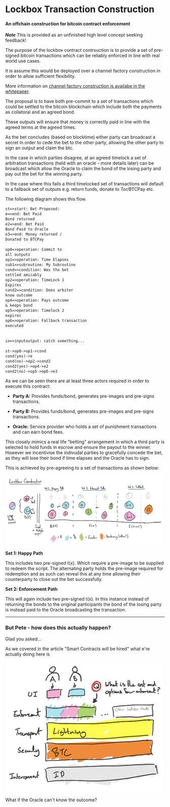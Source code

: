 # Lockbox Transaction Construction

#### An offchain construction for bitcoin contract enforcement

***Note*** This is provided as an unfinished high level concept seeking feedback!

The purpose of the lockbox contract contrsuction is to provide a set of pre-signed bitcoin transactions which can be reliably enforced in line with real world use cases.

It is assume this would be deployed over a channel factory construction in order to allow sufficient flexibility.  

More information on [channel factory construction is availabe in the whitepaper](https://www.ncbi.nlm.nih.gov/pmc/articles/PMC6124062/).

The proposal is to have both pre-commit to a set of transactions which could be settled to the bitcoin blockchain which include both the payments as collatoral and an agreed bond.  

These outputs will ensure that money is correctly paid in line with the agreed terms at the agreed times.

As the bet concludes (based on blocktime) either party can broadcast a secret in order to cede the bet to the other party, allowing the other party to sign an output and claim the btc.

In the case in which parties disagree, at an agreed timelock a set of arbitration transactions (held with an oracle - more details later) can be broadcast which allow the Oracle to claim the bond  of the losing party and pay out the bet for the winning party.

In the case where this fails a third timelocked set of transactions will default to a fallback set of outputs e.g. return funds, donate to Tor/BTCPay etc.

The following diagram shows this flow.

```flowchart
st=>start: Bet Proposed:
e=>end: Bet Paid
Bond returned
e2=>end: Bet Paid
Bond Paid to Oracle
e3=>end: Money returned /
Donated to BTCPay

op0=>operation: Commit to 
all outputs
op1=>operation: Time Elapses
sub1=>subroutine: My Subroutine
cond=>condition: Was the bet 
settled amicably
op2=>operation: TimeLock 1 
Expires
cond2=>condition: Does arbiter 
know outcome 
op4=>operation: Pays outcome
& keeps bond
op5=>operation: Timelock 2 
expires
op6=>operation: Fallback transaction 
executed


io=>inputoutput: catch something...

st->op0->op1->cond
cond(yes)->e
cond(no)->op2->cond2
cond2(yes)->op4->e2
cond2(no)->op5->op6->e3
```

As we can be seen there are at least three actors required in order to execute this contract:

- **Party A:** Provides funds/bond, generates pre-images and pre-signs transactions.

- **Party B:** Provides funds/bond, generates pre-images and pre-signs transactions.

- **Oracle:** Service provider who holds a set of punishment transactions and can earn bond fees.

This closely mimics a real life "betting" arrangement in which a third party is selected to  hold funds in escrow and ensure the payout to the winner. However we incentivise the indivudal parties to gracefully concede the bet, as they will lose their bond if time elapses and the Oracle has to sign.

This is achieved by pre-agreeing to a set of transactions as shown below:

![Lockbox_1.png](Lockbox_1.png)

**Set 1: Happy Path**

This includes two pre-signed t(x). Which require a pre-image to be supplied to redeem the script.  The alternating party holds the pre-image required for redemption and as such can reveal this at any time allowing their counterparty to close out the bet successfully.

**Set 2: Enforcement Path**

This will again include two pre-signed t(x).  In this instance instead of returning the bonds to the original participants the bond of the losing party is instead paid to the Oracle broadcasting the transaction.

--- 

### But Pete - how does this actually happen?

Glad you asked...

As we covered in the article "Smart Contracts will be hired" what e're actually doing here is 

![Lockbox_2.png](Lockbox_2.png)

What if the Oracle can't know the outcome?
